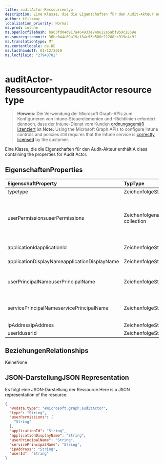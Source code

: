 ```yaml
---
title: auditActor-Ressourcentyp
description: Eine Klasse, die die Eigenschaften für den Audit-Akteur enthält.
author: tfitzmac
localization_priority: Normal
ms.prod: intune
ms.openlocfilehash: ba63fd04d917a464933e749622a5abf959c2859e
ms.sourcegitcommit: 36be044c89a19af84c93e586e22200ec919e4c9f
ms.translationtype: MT
ms.contentlocale: de-DE
ms.lasthandoff: 01/12/2019
ms.locfileid: "27948702"
---
```

# <a name="auditactor-resource-type"></a><span data-ttu-id="e7e9b-103">auditActor-Ressourcentyp</span><span class="sxs-lookup"><span data-stu-id="e7e9b-103">auditActor resource type</span></span>

> <span data-ttu-id="e7e9b-104">**Hinweis:** Die Verwendung der Microsoft Graph-APIs zum Konfigurieren von Intune-Steuerelementen und -Richtlinien erfordert dennoch, dass der Intune-Dienst vom Kunden [ordnungsgemäß lizenziert](https://go.microsoft.com/fwlink/?linkid=839381) ist.</span><span class="sxs-lookup"><span data-stu-id="e7e9b-104">**Note:** Using the Microsoft Graph APIs to configure Intune controls and policies still requires that the Intune service is [correctly licensed](https://go.microsoft.com/fwlink/?linkid=839381) by the customer.</span></span>

<span data-ttu-id="e7e9b-105">Eine Klasse, die die Eigenschaften für den Audit-Akteur enthält.</span><span class="sxs-lookup"><span data-stu-id="e7e9b-105">A class containing the properties for Audit Actor.</span></span>
## <a name="properties"></a><span data-ttu-id="e7e9b-106">Eigenschaften</span><span class="sxs-lookup"><span data-stu-id="e7e9b-106">Properties</span></span>
|<span data-ttu-id="e7e9b-107">Eigenschaft</span><span class="sxs-lookup"><span data-stu-id="e7e9b-107">Property</span></span>|<span data-ttu-id="e7e9b-108">Typ</span><span class="sxs-lookup"><span data-stu-id="e7e9b-108">Type</span></span>|<span data-ttu-id="e7e9b-109">Beschreibung</span><span class="sxs-lookup"><span data-stu-id="e7e9b-109">Description</span></span>|
|:---|:---|:---|
|<span data-ttu-id="e7e9b-110">type</span><span class="sxs-lookup"><span data-stu-id="e7e9b-110">type</span></span>|<span data-ttu-id="e7e9b-111">Zeichenfolge</span><span class="sxs-lookup"><span data-stu-id="e7e9b-111">String</span></span>|<span data-ttu-id="e7e9b-112">Akteurtyp</span><span class="sxs-lookup"><span data-stu-id="e7e9b-112">Actor Type.</span></span>|
|<span data-ttu-id="e7e9b-113">userPermissions</span><span class="sxs-lookup"><span data-stu-id="e7e9b-113">userPermissions</span></span>|<span data-ttu-id="e7e9b-114">Zeichenfolgenauflistung</span><span class="sxs-lookup"><span data-stu-id="e7e9b-114">String collection</span></span>|<span data-ttu-id="e7e9b-115">Liste der Benutzerberechtigungen, nachdem die Überwachung ausgeführt wurde.</span><span class="sxs-lookup"><span data-stu-id="e7e9b-115">List of user permissions when the audit was performed.</span></span>|
|<span data-ttu-id="e7e9b-116">applicationId</span><span class="sxs-lookup"><span data-stu-id="e7e9b-116">applicationId</span></span>|<span data-ttu-id="e7e9b-117">Zeichenfolge</span><span class="sxs-lookup"><span data-stu-id="e7e9b-117">String</span></span>|<span data-ttu-id="e7e9b-118">AAD-Anwendungs-ID</span><span class="sxs-lookup"><span data-stu-id="e7e9b-118">AAD Application Id.</span></span>|
|<span data-ttu-id="e7e9b-119">applicationDisplayName</span><span class="sxs-lookup"><span data-stu-id="e7e9b-119">applicationDisplayName</span></span>|<span data-ttu-id="e7e9b-120">Zeichenfolge</span><span class="sxs-lookup"><span data-stu-id="e7e9b-120">String</span></span>|<span data-ttu-id="e7e9b-121">Anwendungsname</span><span class="sxs-lookup"><span data-stu-id="e7e9b-121">Name of the Application.</span></span>|
|<span data-ttu-id="e7e9b-122">userPrincipalName</span><span class="sxs-lookup"><span data-stu-id="e7e9b-122">userPrincipalName</span></span>|<span data-ttu-id="e7e9b-123">Zeichenfolge</span><span class="sxs-lookup"><span data-stu-id="e7e9b-123">String</span></span>|<span data-ttu-id="e7e9b-124">Benutzerprinzipalname (User Principal Name, UPN)</span><span class="sxs-lookup"><span data-stu-id="e7e9b-124">User Principal Name (UPN).</span></span>|
|<span data-ttu-id="e7e9b-125">servicePrincipalName</span><span class="sxs-lookup"><span data-stu-id="e7e9b-125">servicePrincipalName</span></span>|<span data-ttu-id="e7e9b-126">Zeichenfolge</span><span class="sxs-lookup"><span data-stu-id="e7e9b-126">String</span></span>|<span data-ttu-id="e7e9b-127">Dienstprinzipalnamen (Service Principal Name, SPN)</span><span class="sxs-lookup"><span data-stu-id="e7e9b-127">Service Principal Name (SPN).</span></span>|
|<span data-ttu-id="e7e9b-128">ipAddress</span><span class="sxs-lookup"><span data-stu-id="e7e9b-128">ipAddress</span></span>|<span data-ttu-id="e7e9b-129">Zeichenfolge</span><span class="sxs-lookup"><span data-stu-id="e7e9b-129">String</span></span>|<span data-ttu-id="e7e9b-130">IP-Adresse</span><span class="sxs-lookup"><span data-stu-id="e7e9b-130">IPAddress.</span></span>|
|<span data-ttu-id="e7e9b-131">userId</span><span class="sxs-lookup"><span data-stu-id="e7e9b-131">userId</span></span>|<span data-ttu-id="e7e9b-132">Zeichenfolge</span><span class="sxs-lookup"><span data-stu-id="e7e9b-132">String</span></span>|<span data-ttu-id="e7e9b-133">Benutzer-ID</span><span class="sxs-lookup"><span data-stu-id="e7e9b-133">User Id.</span></span>|

## <a name="relationships"></a><span data-ttu-id="e7e9b-134">Beziehungen</span><span class="sxs-lookup"><span data-stu-id="e7e9b-134">Relationships</span></span>
<span data-ttu-id="e7e9b-135">Keine</span><span class="sxs-lookup"><span data-stu-id="e7e9b-135">None</span></span>
## <a name="json-representation"></a><span data-ttu-id="e7e9b-136">JSON-Darstellung</span><span class="sxs-lookup"><span data-stu-id="e7e9b-136">JSON Representation</span></span>
<span data-ttu-id="e7e9b-137">Es folgt eine JSON-Darstellung der Ressource.</span><span class="sxs-lookup"><span data-stu-id="e7e9b-137">Here is a JSON representation of the resource.</span></span>
<!-- {
  "blockType": "resource",
  "@odata.type": "microsoft.graph.auditActor"
}
-->
``` json
{
  "@odata.type": "#microsoft.graph.auditActor",
  "type": "String",
  "userPermissions": [
    "String"
  ],
  "applicationId": "String",
  "applicationDisplayName": "String",
  "userPrincipalName": "String",
  "servicePrincipalName": "String",
  "ipAddress": "String",
  "userId": "String"
}
```




